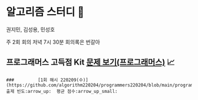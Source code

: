 # 알고리즘 스터디 :100:

권지민, 김성용, 민성호

주 2회 회의
저녁 7시 30분
회의록은 번갈아

## 프로그래머스 고득점 Kit [문제 보기(프로그래머스)](https://programmers.co.kr/learn/challenges) :chart_with_upwards_trend:

	### 		[1회 해시 220209(수)](https://github.com/algorithm220204/programmers220204/blob/main/programmers_highScoreKit/M1_Hash_220209/index.md) 출제 빈도:arrow_up:  평균 점수:arrow_up_small:

